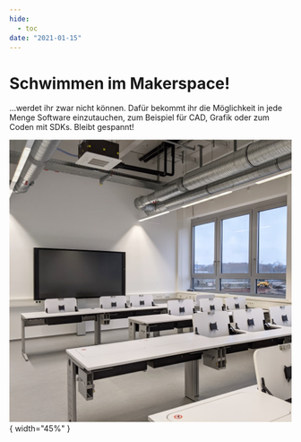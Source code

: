 ```yaml
---
hide:
  - toc
date: "2021-01-15"  
---
```


# Schwimmen im Makerspace!

...werdet ihr zwar nicht können. Dafür bekommt ihr die Möglichkeit in jede Menge Software einzutauchen, zum Beispiel für CAD, Grafik oder zum Coden mit SDKs. Bleibt gespannt!

![Computerraum mit großem Bildschirm an der Wand und Tischen mit eingelassenen Computern zum hochklappen](../medien/2021-01-15a.jpg){ width="45%" } 